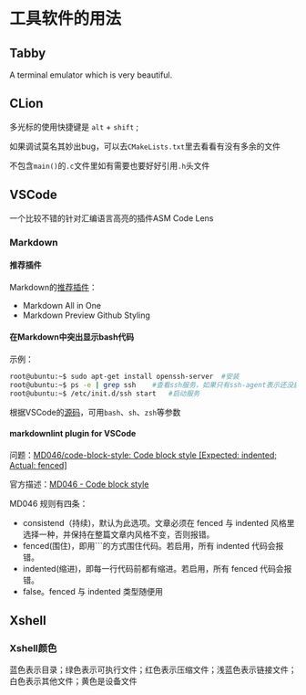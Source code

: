 # 工具软件的用法

## Tabby

A terminal emulator which is very beautiful.

## CLion

多光标的使用快捷键是 `alt` + `shift` ;

如果调试莫名其妙出bug，可以去`CMakeLists.txt`里去看看有没有多余的文件

不包含`main()`的`.c`文件里如有需要也要好好引用`.h`头文件

## VSCode

一个比较不错的针对汇编语言高亮的插件ASM Code Lens

### Markdown

#### 推荐插件

Markdown的[推荐插件](https://zhuanlan.zhihu.com/p/56943330)：

- Markdown All in One
- Markdown Preview Github Styling

#### 在Markdown中突出显示bash代码

示例：

```bash
root@ubuntu:~$ sudo apt-get install openssh-server  #安装
root@ubuntu:~$ ps -e | grep ssh    #查看ssh服务，如果只有ssh-agent表示还没启动，需要下面这步
root@ubuntu:~$ /etc/init.d/ssh start   #启动服务
```

根据VSCode的[源码](https://github.com/Microsoft/vscode/commit/10927a864df60789a1ef7be382db856e867b58ab)，可用`bash`、`sh`、`zsh`等参数

#### markdownlint plugin for VSCode

问题：[MD046/code-block-style: Code block style [Expected: indented; Actual: fenced]](https://stackoverflow.com/questions/67300416/md046-code-block-style-code-block-style-expected-indented-actual-fenced)

官方描述：[MD046 - Code block style](https://github.com/DavidAnson/markdownlint/blob/v0.25.1/doc/Rules.md#md046)

MD046 规则有四条：

- consistend（持续)，默认为此选项。文章必须在 fenced 与 indented 风格里选择一种，并保持在整篇文章内风格不变，否则报错。
- fenced(围住)，即用\`\`\`的方式围住代码。若启用，所有 indented 代码会报错。
- indented(缩进)，即每一行代码前都有缩进。若启用，所有 fenced 代码会报错。
- false。fenced 与 indented 类型随便用

## Xshell

### Xshell颜色

蓝色表示目录；绿色表示可执行文件；红色表示压缩文件；浅蓝色表示链接文件；白色表示其他文件；黄色是设备文件
